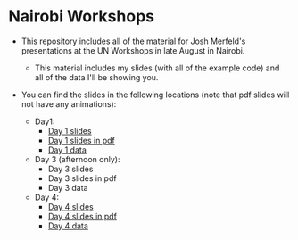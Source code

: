 # Nairobi Workshops

- This repository includes all of the material for Josh Merfeld's presentations at the UN Workshops in late August in Nairobi.
  - This material includes my slides (with all of the example code) and all of the data I'll be showing you.

- You can find the slides in the following locations (note that pdf slides will not have any animations):
  - Day1:
    - [Day 1 slides](https://joshmerfeld.github.io/nairobiworkshops/day1.html)
    - [Day 1 slides in pdf](https://joshmerfeld.github.io/nairobiworkshops/day1.pdf)
    - [Day 1 data](day1data/data)
  - Day 3 (afternoon only):
    - Day 3 slides
    - Day 3 slides in pdf
    - Day 3 data
  - Day 4:
    - [Day 4 slides](https://joshmerfeld.github.io/nairobiworkshops/day4.html)
    - [Day 4 slides in pdf](https://joshmerfeld.github.io/nairobiworkshops/day4.pdf)
    - [Day 4 data](day4data/data)
